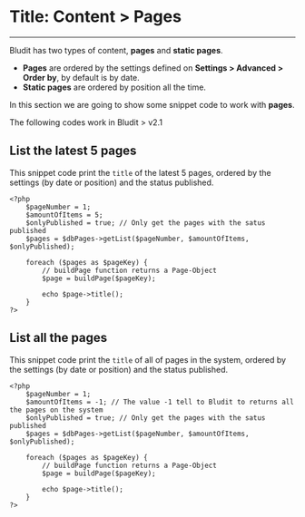# Title: Content > Pages
<!-- Position: 3 -->
---
Bludit has two types of content, **pages** and **static pages**.

- **Pages** are ordered by the settings defined on **Settings > Advanced > Order by**, by default is by date.
- **Static pages** are ordered by position all the time.

In this section we are going to show some snippet code to work with **pages**.

<div class="note">
The following codes work in Bludit > v2.1
</div>

## List the latest 5 pages
This snippet code print the `title` of the latest 5 pages, ordered by the settings (by date or position) and the status published.
```
<?php
	$pageNumber = 1;
	$amountOfItems = 5;
	$onlyPublished = true; // Only get the pages with the satus published
	$pages = $dbPages->getList($pageNumber, $amountOfItems, $onlyPublished);

	foreach ($pages as $pageKey) {
		// buildPage function returns a Page-Object
		$page = buildPage($pageKey);

		echo $page->title();
	}
?>
```

## List all the pages
This snippet code print the `title` of all of pages in the system, ordered by the settings (by date or position) and the status published.
```
<?php
	$pageNumber = 1;
	$amountOfItems = -1; // The value -1 tell to Bludit to returns all the pages on the system
	$onlyPublished = true; // Only get the pages with the satus published
	$pages = $dbPages->getList($pageNumber, $amountOfItems, $onlyPublished);

	foreach ($pages as $pageKey) {
		// buildPage function returns a Page-Object
		$page = buildPage($pageKey);

		echo $page->title();
	}
?>
```

